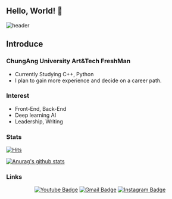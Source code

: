 ## Hello, World! 👋
![header](https://capsule-render.vercel.app/api?type=waving&color=0:2b64b0,100:66ae7b&height=120&fontColor=E6E6FA&fontAlign=50&animation=fadeIn&section=footer&text=SinDaeHa&fontAlign=70)

## Introduce

### ChungAng University Art&Tech FreshMan
- Currently Studying C++, Python
- I plan to gain more experience and decide on a career path.

### Interest
- Front-End, Back-End
- Deep learning AI
- Leadership, Writing

### Stats
<div align=left>

[![Hits](https://hits.seeyoufarm.com/api/count/incr/badge.svg?url=https%3A%2F%2Fgithub.com%2FSinDaeHa&count_bg=%230045A8&title_bg=%23555555&icon=&icon_color=%23E7E7E7&title=Visitor&edge_flat=false)](https://hits.seeyoufarm.com)
</div>

[![Anurag's github stats](https://github-readme-stats.vercel.app/api?username=SinDaeHa)](https://github.com/anuraghazra/github-readme-stats)

### Links
<div align=center>
  
[![Youtube Badge](https://img.shields.io/badge/Youtube-ff0000?style=flat-round&logo=youtube&link=https://www.youtube.com/@SinDaeHa)](https://www.youtube.com/@SinDaeHa)
[![Gmail Badge](https://img.shields.io/badge/Gmail-d14836?style=flat-round&logo=Gmail&logoColor=white&link=mailto:bagminseo768@gmail.com)](mailto:bagminseo768@gmail.com)
[![Instagram Badge](https://img.shields.io/badge/Instagram-e4405f?style=flat-round&logo=Instagram&logoColor=white&link=https://www.instagram.com/shindaeha)](https://www.instagram.com/shindaeha)
</div><!--

[![gitanimals](https://render.gitanimals.org/farms/SinDaeHa)](https://github.com/devxb/gitanimals)
